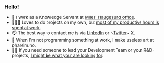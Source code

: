 ### Hello!

- 👋 I work as a Knowledge Servant at [Miles' Haugesund office](https://miles.no). 
- 👨🏻‍💻 Loves to do projects on my own, but [most of my productive hours is spent at work](https://github.com/miles-no).
- 📫 The best way to contact me is via [LinkedIn](https://www.linkedin.com/in/phareim/) or ~[Twitter](https://twitter.com/phareim)~ [X](https://x.com/phareim).
- 🎨 When I'm not programming something at work, I make useless art at [phareim.no](https://phareim.no).
- 🕴🏻 If you need someone to lead your Development Team or your R&D-projects, [I might be what your are looking for](https://www.linkedin.com/in/phareim/).

<!--
**phareim/phareim** is a ✨ _special_ ✨ repository because its `README.md` (this file) appears on your GitHub profile.

Here are some ideas to get you started:

- 🔭 I’m currently working on ...
- 🌱 I’m currently learning ...
- 👯 I’m looking to collaborate on ...
- 🤔 I’m looking for help with ...
- 💬 Ask me about ...
- 📫 How to reach me: ...
- 😄 Pronouns: ...
- ⚡ Fun fact: ...
-->
